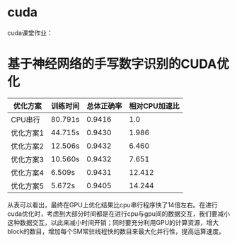 # cuda
cuda课堂作业：

# **基于神经网络的手写数字识别的CUDA优化**

| **优化方案** | **训练时间** | **总体正确率** | **相对CPU加速比** |
| ------------ | ------------ | -------------- | ----------------- |
| CPU串行      | 80.791s      | 0.9416         | 1.0               |
| 优化方案1    | 44.715s      | 0.9430         | 1.986             |
| 优化方案2    | 12.506s      | 0.9432         | 6.460             |
| 优化方案3    | 10.560s      | 0.9432         | 7.651             |
| 优化方案4    | 6.509s       | 0.9431         | 12.412            |
| 优化方案5    | 5.672s       | 0.9405         | 14.244            |

从表可以看出，最终在GPU上优化结果比cpu串行程序快了14倍左右。在进行cuda优化时，考虑到大部分时间都是在进行cpu与gpu间的数据交互，我们要减小这种数据交互，以此来减小时间开销；同时要充分利用GPU的计算资源，增大block的数目，增加每个SM常驻线程快的数目来最大化并行性，提高运算速度。

